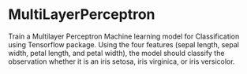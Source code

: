 # MultiLayerPerceptron
Train a Multilayer Perceptron Machine learning model for Classification using Tensorflow package. Using the four features (sepal length, sepal width, petal length, and petal width), the model should classify the observation whether it is an iris setosa, iris virginica, or iris versicolor.
